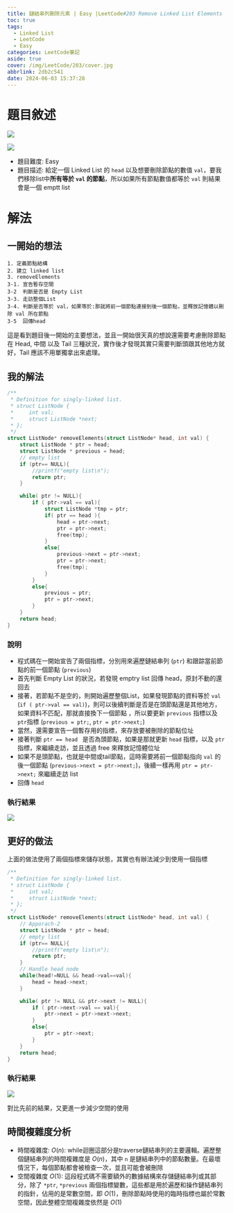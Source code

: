 ```yaml
---
title: 鏈結串列刪除元素 | Easy |LeetCode#203 Remove Linked List Elements
toc: true
tags:
  - Linked List
  - LeetCode
  - Easy
categories: LeetCode筆記
aside: true
cover: /img/LeetCode/203/cover.jpg
abbrlink: 2db2c541
date: 2024-06-03 15:37:28
---
```


# 題目敘述

![](/img/LeetCode/203/question1.png)

![](/img/LeetCode/203/question2.png)

- 題目難度: Easy
- 題目描述: 給定一個 Linked List 的 `head` 以及想要刪除節點的數值 `val`，要我們移除list中**所有等於 `val` 的節點**，所以如果所有節點數值都等於 `val` 則結果會是一個 emptt list

# 解法

## 一開始的想法

```
1. 定義節點結構
2. 建立 linked list
3. removeElements
3-1. 宣告暫存空間
3-2  判斷是否是 Empty List
3-3. 走訪整個List
3-4. 判斷是否等於 val，如果等於:那就將前一個節點連接到後一個節點，並釋放記憶體以刪除 val 所在節點
3-5  回傳head
```

這是看到題目後一開始的主要想法，並且一開始很天真的想說還需要考慮刪除節點在 Head, 中間 以及 Tail 三種狀況，實作後才發現其實只需要判斷頭跟其他地方就好，Tail 應該不用單獨拿出來處理。

## 我的解法

```c
/**
 * Definition for singly-linked list.
 * struct ListNode {
 *     int val;
 *     struct ListNode *next;
 * };
 */
struct ListNode* removeElements(struct ListNode* head, int val) {
    struct ListNode * ptr = head;
    struct ListNode * previous = head;
    // empty list
    if (ptr== NULL){
        //printf("empty list\n");
        return ptr;   
    }

    while( ptr != NULL){
        if ( ptr->val == val){
            struct ListNode *tmp = ptr;
            if( ptr == head ){
                head = ptr->next;
                ptr = ptr->next;
                free(tmp);
            }
            else{   
                previous->next = ptr->next;
                ptr = ptr->next;
                free(tmp);
            }     
        }
        else{
            previous = ptr;
            ptr = ptr->next;
        }
    }
    return head;
}
```

### 說明

- 程式碼在一開始宣告了兩個指標，分別用來遍歷鏈結串列 (`ptr`) 和跟踪當前節點的前一個節點 (`previous`)
- 首先判斷 Empty List 的狀況，若發現 emptry list 回傳 head，原封不動的還回去
- 接著，若節點不是空的，則開始遍歷整個List，如果發現節點的資料等於 `val` (`if ( ptr->val == val)`)，則可以後續判斷是否是在頭節點還是其他地方，如果資料不匹配，那就直接換下一個節點 ，所以要更新 `previous` 指標以及 `ptr`指標 (`previous = ptr;`, `ptr = ptr->next;`)
- 當然，還需要宣告一個暫存用的指標，來存放要被刪除的節點位址
- 接著判斷 `ptr == head ` 是否為頭節點，如果是那就更新 `head` 指標，以及 `ptr` 指標，來繼續走訪，並且透過 free 來釋放記憶體位址
- 如果不是頭節點，也就是中間或tail節點，這時需要將前一個節點指向 `val` 的後一個節點 (`previous->next = ptr->next;`)，後續一樣再用 `ptr = ptr->next;` 來繼續走訪 list 
- 回傳 `head`

### 執行結果

![](/img/LeetCode/203/result1.png)

## 更好的做法

上面的做法使用了兩個指標來儲存狀態，其實也有辦法減少到使用一個指標

```c
/**
 * Definition for singly-linked list.
 * struct ListNode {
 *     int val;
 *     struct ListNode *next;
 * };
 */
struct ListNode* removeElements(struct ListNode* head, int val) {
    // Apporach-2
    struct ListNode * ptr = head;
    // empty list
    if (ptr== NULL){
        //printf("empty list\n");
        return ptr;   
    }
    // Handle head node
    while(head!=NULL && head->val==val){
        head = head->next;
    }

    while( ptr != NULL && ptr->next != NULL){
        if ( ptr->next->val == val){
            ptr->next = ptr->next->next;     
        }
        else{
            ptr = ptr->next;
        }
    }
    return head;
}
```

### 執行結果


![](/img/LeetCode/203/result2.png)

對比先前的結果，又更進一步減少空間的使用


## 時間複雜度分析

- 時間複雜度: $O(n)$:  while迴圈這部分是traverse鏈結串列的主要邏輯。遍歷整個鏈結串列的時間複雜度是 $O(n)$，其中 `n` 是鏈結串列中的節點數量。在最壞情況下，每個節點都會被檢查一次，並且可能會被刪除
- 空間複雜度 $O(1)$: 這段程式碼不需要額外的數據結構來存儲鏈結串列或其部分，除了 `*ptr`, `*previous` 兩個指標變數，這些都是用於遍歷和操作鏈結串列的指針，佔用的是常數空間，即 $O(1)$，刪除節點時使用的臨時指標也屬於常數空間，因此整體空間複雜度依然是 $O(1)$

